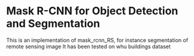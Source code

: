 # Mask R-CNN for Object Detection and Segmentation

This is an implementation of mask_rcnn_RS, for instance segmentation of remote sensing image 
It has been tested on whu buildings dataset

